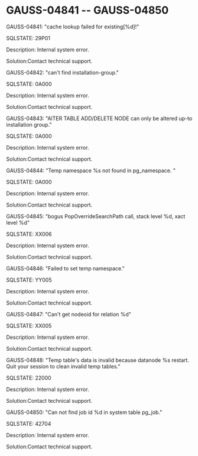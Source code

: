 # GAUSS-04841 -- GAUSS-04850<a name="EN-US_TOPIC_0302072865"></a>

GAUSS-04841: "cache lookup failed for existing\[%d\]!"

SQLSTATE: 29P01

Description: Internal system error.

Solution:Contact technical support.

GAUSS-04842: "can't find installation-group."

SQLSTATE: 0A000

Description: Internal system error.

Solution:Contact technical support.

GAUSS-04843: "AlTER TABLE ADD/DELETE NODE can only be altered up-to installation group."

SQLSTATE: 0A000

Description: Internal system error.

Solution:Contact technical support.

GAUSS-04844: "Temp namespace %s not found in pg\_namespace. "

SQLSTATE: 0A000

Description: Internal system error.

Solution:Contact technical support.

GAUSS-04845: "bogus PopOverrideSearchPath call, stack level %d, xact level %d"

SQLSTATE: XX006

Description: Internal system error.

Solution:Contact technical support.

GAUSS-04846: "Failed to set temp namespace."

SQLSTATE: YY005

Description: Internal system error.

Solution:Contact technical support.

GAUSS-04847: "Can't get nodeoid for relation %d"

SQLSTATE: XX005

Description: Internal system error.

Solution:Contact technical support.

GAUSS-04848: "Temp table's data is invalid because datanode %s restart. Quit your session to clean invalid temp tables."

SQLSTATE: 22000

Description: Internal system error.

Solution:Contact technical support.

GAUSS-04850: "Can not find job id %d in system table pg\_job."

SQLSTATE: 42704

Description: Internal system error.

Solution:Contact technical support.

